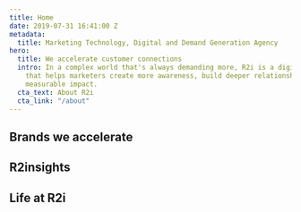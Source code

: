 ```yaml
---
title: Home
date: 2019-07-31 16:41:00 Z
metadata:
  title: Marketing Technology, Digital and Demand Generation Agency
hero:
  title: We accelerate customer connections
  intro: In a complex world that's always demanding more, R2i is a digital agency
    that helps marketers create more awareness, build deeper relationships, and drive
    measurable impact.
  cta_text: About R2i
  cta_link: "/about"
---
```


## Brands we accelerate
## R2insights
## Life at R2i